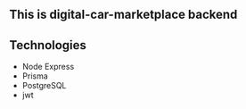 ## This is digital-car-marketplace backend

## Technologies

- Node Express
- Prisma
- PostgreSQL
- jwt
